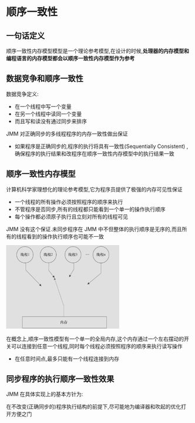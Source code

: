 # 顺序一致性

## 一句话定义

顺序一致性内存模型模型是一个理论参考模型,在设计的时候,**处理器的内存模型和编程语言的内存模型都会以顺序一致性内存模型作为参考**

## 数据竞争和顺序一致性

数据竞争定义:

- 在一个线程中写一个变量
- 在另一个线程中读同一个变量
- 而且写和读没有通过同步来排序

JMM 对正确同步的多线程程序的内存一致性做出保证

- 如果程序是正确同步的,程序的执行将具有一致性(Sequentially Consistent) ,确保程序的执行结果和改程序在顺序一致性内存模型中的执行结果一致

## 顺序一致性内存模型

计算机科学家理想化的理论参考模型,它为程序员提供了极强的内存可见性保证

- 一个线程的所有操作必须按照程序的顺序来执行
- 不管程序是否同步,所有的线程都只能看到一个单一的操作执行顺序
- 每个操作都必须原子执行且立刻对所有的线程可见

JMM 没有这个保证.未同步程序在 JMM 中不但整体的执行顺序是无序的,而且所有的线程看到的操作执行顺序也可能不一致

<img src="../../../assets/image-20200306124743616.png" alt="image-20200306124743616" style="zoom:33%;" />

在概念上,顺序一致性模型有一个单一的全局内存,这个内存通过一个左右摆动的开关可以连接到任意一个线程,同时每个线程必须按照程序的顺序来执行读写操作

- 在任意时间点,最多只能有一个线程连接到内存

## 同步程序的执行顺序一致性效果

JMM 在具体实现上的基本方针为:

在不改变(正确同步的)程序执行结构的前提下,尽可能地为编译器和吹起的优化打开方便之门